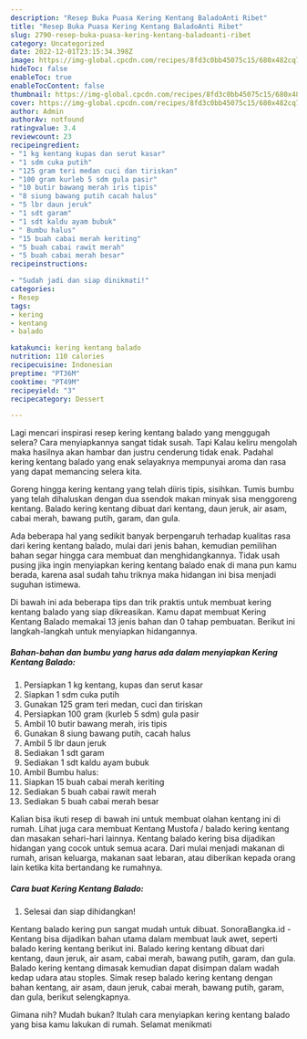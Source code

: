 ```yaml
---
description: "Resep Buka Puasa Kering Kentang BaladoAnti Ribet"
title: "Resep Buka Puasa Kering Kentang BaladoAnti Ribet"
slug: 2790-resep-buka-puasa-kering-kentang-baladoanti-ribet
category: Uncategorized
date: 2022-12-01T23:15:34.398Z
image: https://img-global.cpcdn.com/recipes/8fd3c0bb45075c15/680x482cq70/kering-kentang-balado-foto-resep-utama.jpg
hideToc: false
enableToc: true
enableTocContent: false
thumbnail: https://img-global.cpcdn.com/recipes/8fd3c0bb45075c15/680x482cq70/kering-kentang-balado-foto-resep-utama.jpg
cover: https://img-global.cpcdn.com/recipes/8fd3c0bb45075c15/680x482cq70/kering-kentang-balado-foto-resep-utama.jpg
author: Admin
authorAv: notfound
ratingvalue: 3.4
reviewcount: 23
recipeingredient:
- "1 kg kentang kupas dan serut kasar"
- "1 sdm cuka putih"
- "125 gram teri medan cuci dan tiriskan"
- "100 gram kurleb 5 sdm gula pasir"
- "10 butir bawang merah iris tipis"
- "8 siung bawang putih cacah halus"
- "5 lbr daun jeruk"
- "1 sdt garam"
- "1 sdt kaldu ayam bubuk"
- " Bumbu halus"
- "15 buah cabai merah keriting"
- "5 buah cabai rawit merah"
- "5 buah cabai merah besar"
recipeinstructions:

- "Sudah jadi dan siap dinikmati!"
categories:
- Resep
tags:
- kering
- kentang
- balado

katakunci: kering kentang balado 
nutrition: 110 calories
recipecuisine: Indonesian
preptime: "PT36M"
cooktime: "PT49M"
recipeyield: "3"
recipecategory: Dessert

---
```



Lagi mencari inspirasi resep kering kentang balado yang menggugah selera? Cara menyiapkannya sangat tidak susah. Tapi Kalau keliru mengolah maka hasilnya akan hambar dan justru cenderung tidak enak. Padahal kering kentang balado yang enak selayaknya mempunyai aroma dan rasa yang dapat memancing selera kita.


Goreng hingga kering kentang yang telah diiris tipis, sisihkan. Tumis bumbu yang telah dihaluskan dengan dua ssendok makan minyak sisa menggoreng kentang. Balado kering kentang dibuat dari kentang, daun jeruk, air asam, cabai merah, bawang putih, garam, dan gula.

Ada beberapa hal yang sedikit banyak berpengaruh terhadap kualitas rasa dari kering kentang balado, mulai dari jenis bahan, kemudian pemilihan bahan segar hingga cara membuat dan menghidangkannya. Tidak usah pusing jika ingin menyiapkan kering kentang balado enak di mana pun kamu berada, karena asal sudah tahu triknya maka hidangan ini bisa menjadi suguhan istimewa.


Di bawah ini ada beberapa tips dan trik praktis untuk membuat kering kentang balado yang siap dikreasikan. Kamu dapat membuat Kering Kentang Balado memakai 13 jenis bahan dan 0 tahap pembuatan. Berikut ini langkah-langkah untuk menyiapkan hidangannya.

<!--inarticleads1-->

##### Bahan-bahan dan bumbu yang harus ada dalam menyiapkan Kering Kentang Balado:

1. Persiapkan 1 kg kentang, kupas dan serut kasar
1. Siapkan 1 sdm cuka putih
1. Gunakan 125 gram teri medan, cuci dan tiriskan
1. Persiapkan 100 gram (kurleb 5 sdm) gula pasir
1. Ambil 10 butir bawang merah, iris tipis
1. Gunakan 8 siung bawang putih, cacah halus
1. Ambil 5 lbr daun jeruk
1. Sediakan 1 sdt garam
1. Sediakan 1 sdt kaldu ayam bubuk
1. Ambil  Bumbu halus:
1. Siapkan 15 buah cabai merah keriting
1. Sediakan 5 buah cabai rawit merah
1. Sediakan 5 buah cabai merah besar


Kalian bisa ikuti resep di bawah ini untuk membuat olahan kentang ini di rumah. Lihat juga cara membuat Kentang Mustofa / balado kering kentang dan masakan sehari-hari lainnya. Kentang balado kering bisa dijadikan hidangan yang cocok untuk semua acara. Dari mulai menjadi makanan di rumah, arisan keluarga, makanan saat lebaran, atau diberikan kepada orang lain ketika kita bertandang ke rumahnya. 

<!--inarticleads2-->

##### Cara buat Kering Kentang Balado:


1. Selesai dan siap dihidangkan!

Kentang balado kering pun sangat mudah untuk dibuat. SonoraBangka.id - Kentang bisa dijadikan bahan utama dalam membuat lauk awet, seperti balado kering kentang berikut ini. Balado kering kentang dibuat dari kentang, daun jeruk, air asam, cabai merah, bawang putih, garam, dan gula. Balado kering kentang dimasak kemudian dapat disimpan dalam wadah kedap udara atau stoples. Simak resep balado kering kentang dengan bahan kentang, air asam, daun jeruk, cabai merah, bawang putih, garam, dan gula, berikut selengkapnya. 

Gimana nih? Mudah bukan? Itulah cara menyiapkan kering kentang balado yang bisa kamu lakukan di rumah. Selamat menikmati
